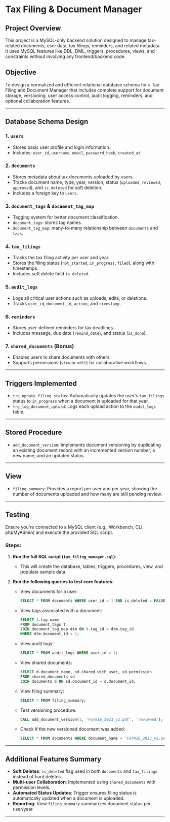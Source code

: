 # Tax Filing & Document Manager

## Project Overview
This project is a MySQL-only backend solution designed to manage tax-related documents, user data, tax filings, reminders, and related metadata. It uses MySQL features like DDL, DML, triggers, procedures, views, and constraints without involving any frontend/backend code.

## Objective
To design a normalized and efficient relational database schema for a Tax Filing and Document Manager that includes complete support for document storage, versioning, user access control, audit logging, reminders, and optional collaboration features.

---

## Database Schema Design

### 1. `users`
- Stores basic user profile and login information.
- Includes: `user_id`, `username`, `email`, `password_hash`, `created_at`

### 2. `documents`
- Stores metadata about tax documents uploaded by users.
- Tracks document name, type, year, version, status (`uploaded`, `reviewed`, `approved`), and `is_deleted` for soft deletion.
- Includes a foreign key to `users`.

### 3. `document_tags` & `document_tag_map`
- Tagging system for better document classification.
- `document_tags`: stores tag names.
- `document_tag_map`: many-to-many relationship between `documents` and `tags`.

### 4. `tax_filings`
- Tracks the tax filing activity per user and year.
- Stores the filing status (`not_started`, `in_progress`, `filed`), along with timestamps.
- Includes soft delete field `is_deleted`.

### 5. `audit_logs`
- Logs all critical user actions such as uploads, edits, or deletions.
- Tracks `user_id`, `document_id`, `action`, and `timestamp`.

### 6. `reminders`
- Stores user-defined reminders for tax deadlines.
- Includes message, due date (`remind_date`), and status (`is_done`).

### 7. `shared_documents` (Bonus)
- Enables users to share documents with others.
- Supports permissions (`view` or `edit`) for collaborative workflows.

---

## Triggers Implemented

- `trg_update_filing_status`: Automatically updates the user's `tax_filings` status to `in_progress` when a document is uploaded for that year.
- `trg_log_document_upload`: Logs each upload action to the `audit_logs` table.

---

## Stored Procedure

- `add_document_version`: Implements document versioning by duplicating an existing document record with an incremented version number, a new name, and an updated status.

---

## View

- `filing_summary`: Provides a report per user and per year, showing the number of documents uploaded and how many are still pending review.

---

## Testing 

 Ensure you're connected to a MySQL client (e.g., Workbench, CLI, phpMyAdmin) and execute the provided SQL script.

### Steps:

1. **Run the full SQL script (`tax_filing_manager.sql`)**:
   - This will create the database, tables, triggers, procedures, view, and populate sample data.

2. **Run the following queries to test core features**:

   - View documents for a user:
     ```sql
     SELECT * FROM documents WHERE user_id = 1 AND is_deleted = FALSE;
     ```

   - View tags associated with a document:
     ```sql
     SELECT t.tag_name
     FROM document_tags t
     JOIN document_tag_map dtm ON t.tag_id = dtm.tag_id
     WHERE dtm.document_id = 1;
     ```

   - View audit logs:
     ```sql
     SELECT * FROM audit_logs WHERE user_id = 1;
     ```

   - View shared documents:
     ```sql
     SELECT d.document_name, sd.shared_with_user, sd.permission
     FROM shared_documents sd
     JOIN documents d ON sd.document_id = d.document_id;
     ```

   - View filing summary:
     ```sql
     SELECT * FROM filing_summary;
     ```

   - Test versioning procedure:
     ```sql
     CALL add_document_version(1, 'Form16_2023_v2.pdf', 'reviewed');
     ```
   - Check if the new versioned document was added:
     ```sql
     SELECT * FROM documents WHERE document_name = 'Form16_2023_v2.pdf';
     ```

---

## Additional Features Summary

- **Soft Deletes**: `is_deleted` flag used in both `documents` and `tax_filings` instead of hard deletes.
- **Multi-user Collaboration**: Implemented using `shared_documents` with permission levels.
- **Automated Status Updates**: Trigger ensures filing status is automatically updated when a document is uploaded.
- **Reporting**: View `filing_summary` summarizes document status per user/year.

---
